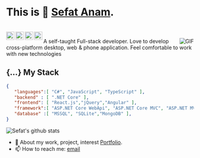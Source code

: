 # This is 🤵 [Sefat Anam](https://www.linkedin.com/in/SefatAnam).

<br />

 <a href="https://www.linkedin.com/in/SefatAnam">
   <img align="left" alt="Sefat's LinkdeIN" width="22px" src="https://cdn.jsdelivr.net/npm/simple-icons@v3/icons/linkedin.svg" />
 </a>
 <a href="https://www.instagram.com/im.sefat/">
   <img align="left" alt="Sefat's Instagram" width="22px" src="https://cdn.jsdelivr.net/npm/simple-icons@v3/icons/instagram.svg" />
 </a>
 <a href="https://www.reddit.com/user/im_sefat/">
   <img align="left" alt="Sefat's Reddit" width="22px" src="https://cdn.jsdelivr.net/npm/simple-icons@v3/icons/reddit.svg" />
 </a>
 <a href="https://leetcode.com/sefatanam/">
   <img align="left" alt="Sefat's Leetcode" width="22px" src="https://cdn.jsdelivr.net/npm/simple-icons@v3/icons/leetcode.svg" />
 </a>
 
<br />

  <img align="right" alt="GIF" src="https://media.giphy.com/media/xTiTnvMb8gkmBvwFiM/giphy.gif" />
A self-taught Full-stack developer. Love to develop cross-platform desktop, web & phone application. Feel comfortable to work with new technologies



## {...} My Stack

```json
{
   "languages":[ "C#", "JavaScript", "TypeScript" ],
   "backend" : [ ".NET Core" ],
   "frontend": [ "React.js","jQuery","Angular" ],
   "framework":[ "ASP.NET Core WebApi", "ASP.NET Core MVC", "ASP.NET MVC", "React Native" ],
   "database" :[ "MSSQL", "SQLite","MongoDB" ],
}
```

![Sefat's github stats](https://github-readme-stats.vercel.app/api?username=sefatanam)

- 💬 About my work, project, interest [Portfolio](https://sefatanam.netlify.app).
- 📫 How to reach me: [email](mailto:sefatanam@outlook.com)

